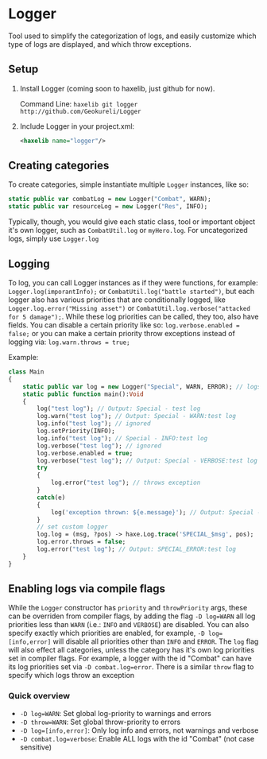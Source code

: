 # Logger

Tool used to simplify the categorization of logs, and easily customize which type of logs are displayed, and which throw exceptions.

## Setup

  1. Install Logger (coming soon to haxelib, just github for now).
     
     Command Line:
     ```haxelib git logger http://github.com/Geokureli/Logger```
  2. Include Logger in your project.xml:  
     
     ```xml
     <haxelib name="logger"/>
     ```

## Creating categories
To create categories, simple instantiate multiple `Logger` instances, like so:

```haxe
static public var combatLog = new Logger("Combat", WARN);
static public var resourceLog = new Logger("Res", INFO);
```

Typically, though, you would give each static class, tool or important object it's own logger, such as `CombatUtil.log` or `myHero.log`. For uncategorized logs, simply use `Logger.log`

## Logging

To log, you can call Logger instances as if they were functions, for example: `Logger.log(imporantInfo);` or `CombatUtil.log("battle started")`, but each logger also has various priorities that are conditionally logged, like `Logger.log.error("Missing asset")` or `CombatUtil.log.verbose("attacked for 5 damage");`. While these log priorities can be called, they too, also have fields. You can disable a certain priority like so: `log.verbose.enabled = false;` or you can make a certain priority throw exceptions instead of logging via: `log.warn.throws = true;`

Example:
```hx
class Main
{
    static public var log = new Logger("Special", WARN, ERROR); // logs warnings, throws exceptions on errors
    static public function main():Void
    {
        log("test log"); // Output: Special - test log
        log.warn("test log"); // Output: Special - WARN:test log
        log.info("test log"); // ignored
        log.setPriority(INFO);
        log.info("test log"); // Special - INFO:test log
        log.verbose("test log"); // ignored
        log.verbose.enabled = true;
        log.verbose("test log"); // Output: Special - VERBOSE:test log
        try
        {
            log.error("test log"); // throws exception
        }
        catch(e)
        {
            log('exception thrown: ${e.message}'); // Output: Special - exception thrown: Special - ERROR:test log
        }
        // set custom logger
        log.log = (msg, ?pos) -> haxe.Log.trace('SPECIAL_$msg', pos);
        log.error.throws = false;
        log.error("test log"); // Output: SPECIAL_ERROR:test log
    }
}
```

## Enabling logs via compile flags
While the `Logger` constructor has `priority` and `throwPriority` args, these can be overriden from compiler flags, by adding the flag `-D log=WARN` all log priorities less than `WARN` (i.e.: `INFO` and `VERBOSE`) are disabled. You can also specify exactly which priorities are enabled, for example, `-D log=[info,error]` will disable all priorities other than `INFO` and `ERROR`. The `log` flag will also effect all categories, unless the category has it's own log priorities set in compiler flags. For example, a logger with the id "Combat" can have its log priorities set via `-D combat.log=error`. There is a similar `throw` flag to specify which logs throw an exception

### Quick overview
 - `-D log=WARN`: Set global log-priority to warnings and errors
 - `-D throw=WARN`: Set global throw-priority to errors
 - `-D log=[info,error]`: Only log info and errors, not warnings and verbose
 - `-D combat.log=verbose`: Enable ALL logs with the id "Combat" (not case sensitive)
